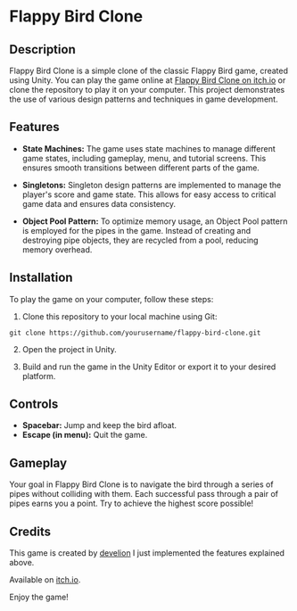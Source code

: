 # Flappy Bird Clone

## Description

Flappy Bird Clone is a simple clone of the classic Flappy Bird game, created using Unity. You can play the game online at [Flappy Bird Clone on itch.io](https://oopolo.itch.io/flappy-bird-no-10000000) or clone the repository to play it on your computer. This project demonstrates the use of various design patterns and techniques in game development.

## Features

- **State Machines:** The game uses state machines to manage different game states, including gameplay, menu, and tutorial screens. This ensures smooth transitions between different parts of the game.

- **Singletons:** Singleton design patterns are implemented to manage the player's score and game state. This allows for easy access to critical game data and ensures data consistency.

- **Object Pool Pattern:** To optimize memory usage, an Object Pool pattern is employed for the pipes in the game. Instead of creating and destroying pipe objects, they are recycled from a pool, reducing memory overhead.

## Installation

To play the game on your computer, follow these steps:

1. Clone this repository to your local machine using Git:
```
git clone https://github.com/yourusername/flappy-bird-clone.git
```


2. Open the project in Unity.

3. Build and run the game in the Unity Editor or export it to your desired platform.

## Controls

- **Spacebar:** Jump and keep the bird afloat.
- **Escape (in menu):** Quit the game.

## Gameplay

Your goal in Flappy Bird Clone is to navigate the bird through a series of pipes without colliding with them. Each successful pass through a pair of pipes earns you a point. Try to achieve the highest score possible!

## Credits

This game is created by [develion](https://develion.itch.io/flappy-bird-unity-project) I just implemented the features explained above.

Available on [itch.io](https://oopolo.itch.io/flappy-bird-no-10000000).

Enjoy the game!
